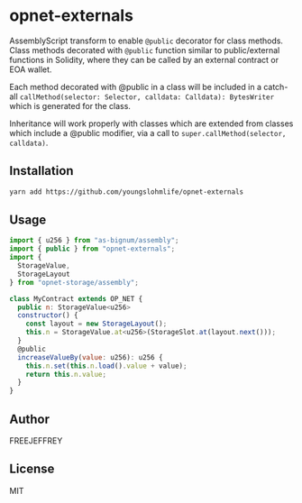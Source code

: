 # opnet-externals

AssemblyScript transform to enable `@public` decorator for class methods. Class methods decorated with `@public` function similar to public/external functions in Solidity, where they can be called by an external contract or EOA wallet.

Each method decorated with @public in a class will be included in a catch-all `callMethod(selector: Selector, calldata: Calldata): BytesWriter` which is generated for the class.

Inheritance will work properly with classes which are extended from classes which include a @public modifier, via a call to `super.callMethod(selector, calldata)`.

## Installation

```sh
yarn add https://github.com/youngslohmlife/opnet-externals
```

## Usage

```js
import { u256 } from "as-bignum/assembly";
import { public } from "opnet-externals";
import {
  StorageValue,
  StorageLayout
} from "opnet-storage/assembly";

class MyContract extends OP_NET {
  public n: StorageValue<u256>
  constructor() {
    const layout = new StorageLayout();
    this.n = StorageValue.at<u256>(StorageSlot.at(layout.next()));
  }
  @public
  increaseValueBy(value: u256): u256 {
    this.n.set(this.n.load().value + value);
    return this.n.value;
  }
}
```

## Author

FREEJEFFREY

## License

MIT
